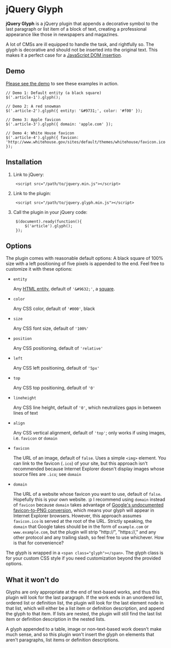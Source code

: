 # jQuery Glyph

**jQuery Glyph** is a jQuery plugin that appends a decorative symbol to the last paragraph or list item of a block of text, creating a professional appearance like those in newspapers and magazines.

A lot of CMSs are ill equipped to handle the task, and rightfully so. The glyph is decorative and should not be inserted into the original text. This makes it a perfect case for a [JavaScript DOM insertion](http://api.jquery.com/append/).

## Demo

[Please see the demo](http://richardcornish.github.io/jQuery-Glyph/) to see these examples in action.

    // Demo 1: Default entity (a black square)
    $('.article-1').glyph();

    // Demo 2: A red snowman
    $('.article-2').glyph({ entity: '&#9731;', color: '#f00' });

    // Demo 3: Apple favicon
    $('.article-3').glyph({ domain: 'apple.com' });

    // Demo 4: White House favicon
    $('.article-4').glyph({ favicon: 'http://www.whitehouse.gov/sites/default/themes/whitehouse/favicon.ico' });

## Installation

1. Link to jQuery:

        <script src="/path/to/jquery.min.js"></script>

2. Link to the plugin:

        <script src="/path/to/jquery.glyph.min.js"></script>

3. Call the plugin in your jQuery code:

        $(document).ready(function(){
            $('article').glyph();
        });

## Options

The plugin comes with reasonable default options: A black square of 100% size with a left positioning of five pixels is appended to the end. Feel free to customize it with these options:

- `entity`

    Any [HTML entity](http://www.fileformat.info/info/unicode/char/a.htm), default of `'&#9632;'`, a [square](http://www.fileformat.info/info/unicode/char/25a0/index.htm).

- `color`

    Any CSS color, default of `'#000'`, black

- `size`

    Any CSS font size, default of `'100%'`

- `position`

    Any CSS positioning, default of `'relative'`

- `left`

    Any CSS left positioning, default of `'5px'`

- `top`

    Any CSS top positioning, default of `'0'`

- `lineheight`

    Any CSS line height, default of `'0'`, which neutralizes gaps in between lines of text

- `align`

    Any CSS vertical alignment, default of `'top'`; only works if using images, i.e. `favicon` or `domain`

- `favicon`

    The URL of an image, default of `false`. Uses a simple `<img>` element. You can link to the favicon (`.ico`) of your site, but this approach isn't recommended because Internet Explorer doesn't display images whose source files are `.ico`; see `domain`

- `domain`

    The URL of a website whose favicon you want to use, default of `false`. Hopefully this is your own website. :p I recommend using `domain` instead of `favicon` because `domain` takes advantage of [Google's undocumented favicon-to-PNG conversion](https://web.archive.org/web/20080831193809/http://simonwillison.net/2008/Aug/30/favicons/), which means your glyph will appear in Internet Explorer browsers. However, this approach assumes `favicon.ico` is served at the root of the URL. Strictly speaking, the `domain` that Google takes should be in the form of `example.com` or `www.example.com`, but the plugin will strip "http://", "https://," and any other protocol and any trailing slash, so feel free to use whichever. How is that for convenience?

The glyph is wrapped in a `<span class="glyph"></span>`. The glyph class is for your custom CSS style if you need customization beyond the provided options.

## What it won't do

Glyphs are only appropriate at the end of text-based works, and thus this plugin will look for the last paragraph. If the work ends in an unordered list, ordered list or definition list, the plugin will look for the last element node in that list, which will either be a list item or definition description, and append the glyph to that item. If lists are nested, the plugin will still find the last list item or definition description in the nested lists.

A glyph appended to a table, image or non-text-based work doesn't make much sense, and so this plugin won't insert the glyph on elements that aren't paragraphs, list items or definition descriptions.